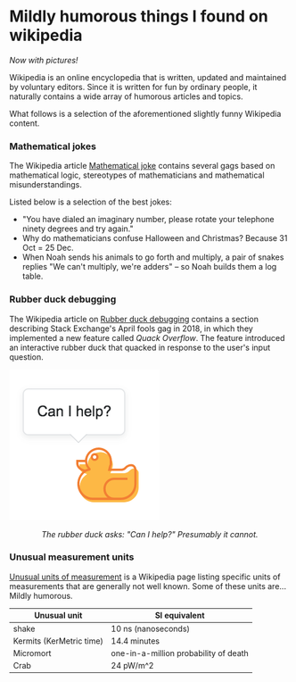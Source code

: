 # Mildly humorous things I found on wikipedia 

*Now with pictures!* <br>

<p>Wikipedia is an online encyclopedia that is written, updated and maintained by voluntary editors. Since it is written for fun by ordinary people, it naturally contains a wide array of humorous articles and topics. </p>

What follows is a selection of the aforementioned slightly funny Wikipedia content.


### Mathematical jokes 

The Wikipedia article [Mathematical joke](https://en.wikipedia.org/wiki/Mathematical_joke) contains several gags based on mathematical logic, stereotypes of mathematicians and mathematical misunderstandings.

Listed below is a selection of the best jokes: 

- "You have dialed an imaginary number, please rotate your telephone ninety degrees and try again."
- Why do mathematicians confuse Halloween and Christmas? Because 31 Oct = 25 Dec.
- When Noah sends his animals to go forth and multiply, a pair of snakes replies "We can't multiply, we're adders" – so Noah builds them a log table.

### Rubber duck debugging

The Wikipedia article on [Rubber duck debugging](https://en.wikipedia.org/wiki/Rubber_duck_debugging) contains a section describing Stack Exchange's April fools gag in 2018, in which they implemented a new feature called *Quack Overflow*. The feature introduced an interactive rubber duck that quacked in response to the user's input question. 

![Quack overflow](images/Quack_overflow.png#center)

<p align="center"> 
<em> The rubber duck asks: "Can I help?" Presumably it cannot. </em>
</p>


### Unusual measurement units

[Unusual units of measurement](https://en.wikipedia.org/wiki/List_of_unusual_units_of_measurement) is a Wikipedia page listing specific units of measurements that are generally not well known. Some of these units are... Mildly humorous. 

| Unusual unit | SI equivalent |
| --- | --- |
| shake      | 10 ns (nanoseconds)|
| Kermits (KerMetric time) | 14.4 minutes |
| Micromort | one-in-a-million probability of death || Nibble (alt: nybble/nybl) | 4 bits |
| Crab | 24 pW/m^2 |


